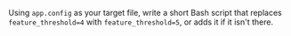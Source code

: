 Using `app.config` as your target file, write a short Bash script that replaces `feature_threshold=4` with `feature_threshold=5`, or adds it if it isn't there.
